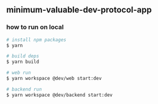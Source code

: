 ## minimum-valuable-dev-protocol-app

### how to run on local

```bash
# install npm packages
$ yarn

# build deps
$ yarn build

# web run
$ yarn workspace @dev/web start:dev

# backend run
$ yarn workspace @dev/backend start:dev
```
